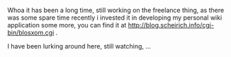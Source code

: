 


Whoa it has been a long time, still working on the freelance thing, as there was some spare time recently i invested it in developing my personal wiki application some more, you can find it at http://blog.scheirich.info/cgi-bin/blosxom.cgi  . 

I have been lurking around here, still watching,  ...
